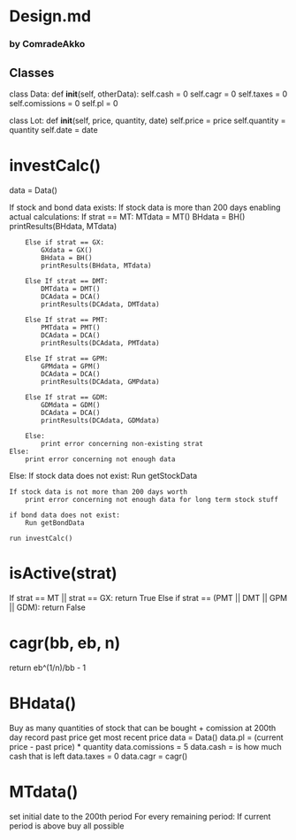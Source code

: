 # Design.md
### by ComradeAkko

## Classes
class Data:
    def __init__(self, otherData):
        self.cash = 0
        self.cagr = 0
        self.taxes = 0
        self.comissions = 0
        self.pl = 0

class Lot:
    def __init__(self, price, quantity, date)
        self.price = price
        self.quantity = quantity
        self.date = date
    

# investCalc()

data = Data()

If stock and bond data exists:
    If stock data is more than 200 days enabling actual calculations:
        If strat == MT:
            MTdata = MT()
            BHdata = BH()
            printResults(BHdata, MTdata)

        Else if strat == GX:
            GXdata = GX()
            BHdata = BH()
            printResults(BHdata, MTdata)

        Else If strat == DMT:
            DMTdata = DMT()
            DCAdata = DCA()
            printResults(DCAdata, DMTdata)

        Else If strat == PMT:
            PMTdata = PMT()
            DCAdata = DCA()
            printResults(DCAdata, PMTdata)

        Else If strat == GPM:
            GPMdata = GPM()
            DCAdata = DCA()
            printResults(DCAdata, GMPdata)

        Else If strat == GDM:
            GDMdata = GDM()
            DCAdata = DCA()
            printResults(DCAdata, GDMdata)

        Else:
            print error concerning non-existing strat
    Else:
        print error concerning not enough data

Else:
    If stock data does not exist:
        Run getStockData

    If stock data is not more than 200 days worth
        print error concerning not enough data for long term stock stuff
    
    if bond data does not exist:
        Run getBondData
    
    run investCalc()


# isActive(strat)
If strat == MT || strat == GX:
    return True
Else if strat == (PMT || DMT || GPM || GDM):
    return False

# cagr(bb, eb, n)
return eb^(1/n)/bb - 1

# BHdata()
Buy as many quantities of stock that can be bought + comission at 200th day
record past price
get most recent price
data = Data()
data.pl = (current price - past price) * quantity
data.comissions = 5
data.cash = is how much cash that is left
data.taxes = 0
data.cagr = cagr()

# MTdata()
set initial date to the 200th period
For every remaining period:
    If current period is above buy all possible 